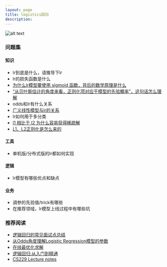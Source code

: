 ```yaml
---
layout: page
title: logistics回归
description:
---
```


![alt text](http://assets.processon.com/chart_image/5c7f2712e4b09a16b997460d.png "title")

### 问题集

#### 知识

- lr到底是什么，请推导下lr
- lr的损失函数是什么
- [为什么lr模型要使用 sigmoid 函数，背后的数学原理是什么](https://www.zhihu.com/question/35322351)
- [“从贝叶斯估计的角度来看，正则化项对应于模型的先验概率”，这句话怎么理解](https://blog.csdn.net/haolexiao/article/details/70243292)
- odds和lr有什么关系
- [广义线性模型与lr的关系](http://cs229.stanford.edu/notes/cs229-notes1.pdf)
- lr如何用于多分类
- [l1 相比于 l2 为什么容易获得稀疏解](https://www.zhihu.com/question/37096933)
- [L1、L2正则化是怎么来的](https://blog.csdn.net/m0_38045485/article/details/82147817)

#### 工具

- 单机版/分布式版的lr都如何实现

#### 逻辑

- lr模型有哪些优点和缺点

#### 业务

- 调参的先验值/trick有哪些
- 在推荐领域，lr模型上线过程中有哪些坑



### 推荐阅读
- [逻辑回归的常见面试点总结](http://www.cnblogs.com/ModifyRong/p/7739955.html)
- [从Odds角度理解Logistic Regression模型的参数](http://vividfree.github.io/%E6%9C%BA%E5%99%A8%E5%AD%A6%E4%B9%A0/2015/12/13/understanding-logistic-regression-using-odds)
- [在线最优化求解](http://vividfree.github.io/%E6%9C%BA%E5%99%A8%E5%AD%A6%E4%B9%A0/2015/12/13/understanding-logistic-regression-using-odds)
- [逻辑回归:从入门到精通](https://www.tianyancha.com/research/LR_intro.pdf)
- [CS229 Lecture notes](http://cs229.stanford.edu/notes/cs229-notes1.pdf)
